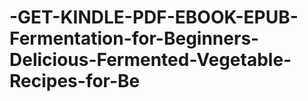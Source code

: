 # -GET-KINDLE-PDF-EBOOK-EPUB-Fermentation-for-Beginners-Delicious-Fermented-Vegetable-Recipes-for-Be